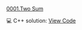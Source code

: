 [0001.Two Sum](https://leetcode.com/problems/two-sum/description/)

💻 C++ solution: [View Code](Problems/168.Excel-Sheet-Column-Title/168.Excel-Sheet-Column-Title.cpp)



